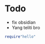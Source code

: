 # Todo


<!--toc:start-->

- fix obsidian
- Yang teliti bro

<!--toc:end-->

```lua
require"hello"
```


